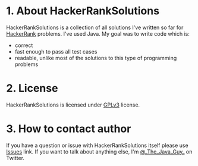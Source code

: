 # 1. About HackerRankSolutions
HackerRankSolutions is a collection of all solutions I've written so far for [HackerRank][hr] problems. I've used Java. My goal was to write code which is:
* correct
* fast enough to pass all test cases
* readable, unlike most of the solutions to this type of programming problems

# 2. License
HackerRankSolutions is licensed under [GPLv3][gpl] license.

# 3. How to contact author
If you have a question or issue with HackerRankSolutions itself please use [Issues][issues] link. If you want to talk about anything else, I'm [@\_The\_Java\_Guy\_][twitterhandle] on Twitter.

[hr]: https://www.hackerrank.com/domains/algorithms
[gpl]: https://www.gnu.org/licenses/gpl-3.0.html
[issues]: https://github.com/TheJavaGuy/HackerRankSolutions/issues
[twitterhandle]: https://twitter.com/_The_Java_Guy_